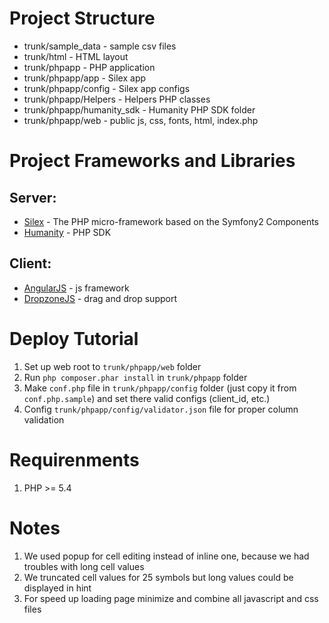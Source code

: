 Project Structure
=================
- trunk/sample_data - sample csv files
- trunk/html - HTML layout
- trunk/phpapp - PHP application
- trunk/phpapp/app - Silex app
- trunk/phpapp/config - Silex app configs
- trunk/phpapp/Helpers - Helpers PHP classes
- trunk/phpapp/humanity_sdk - Humanity PHP SDK folder
- trunk/phpapp/web - public js, css, fonts, html, index.php


Project Frameworks and Libraries
=================
## Server: 
- [Silex](http://silex.sensiolabs.org/) - The PHP micro-framework based on the Symfony2 Components
- [Humanity](https://github.com/humanityapp/php-sdk) - PHP SDK

## Client:
- [AngularJS](https://angularjs.org/) - js framework
- [DropzoneJS](http://www.dropzonejs.com/) - drag and drop support


Deploy Tutorial
=================
1. Set up web root to ```trunk/phpapp/web``` folder
2. Run ```php composer.phar install``` in ```trunk/phpapp``` folder
3. Make ```conf.php``` file in ```trunk/phpapp/config``` folder (just copy it from ```conf.php.sample```) and set there valid configs (client_id, etc.)
4. Config ```trunk/phpapp/config/validator.json``` file for proper column validation


Requirenments
=================
1. PHP >= 5.4


Notes
=================
1. We used popup for cell editing instead of inline one, because we had troubles with long cell values
2. We truncated cell values for 25 symbols but long values could be displayed in hint
3. For speed up loading page minimize and combine all javascript and css files